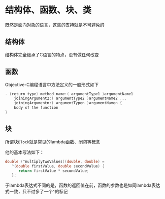 #  结构体、函数、块、类

既然是面向对象的语言，这些的支持就是不可避免的

## 结构体

结构体完全继承了C语言的特点，没有做任何改变

## 函数

Objective-C编程语言中方法定义的一般形式如下

```objective-c
- (return_type) method_name:( argumentType1 )argumentName1 
    joiningArgument2:( argumentType2 )argumentName2 ... 
    joiningArgumentn:( argumentTypen )argumentNamen {
    body of the function
}
```

## 块

所谓块`Block`就是常见的lambda函数、闭包等概念

他的基本写法如下：

```objective-c
double (^multiplyTwoValues)(double, double) = 
   ^(double firstValue, double secondValue) {
      return firstValue * secondValue;
   };
```

于lambda表达式不同的是，函数的返回值在前，函数的参数也是如同lambda表达式一致，只不过多了一个`^`的标记
